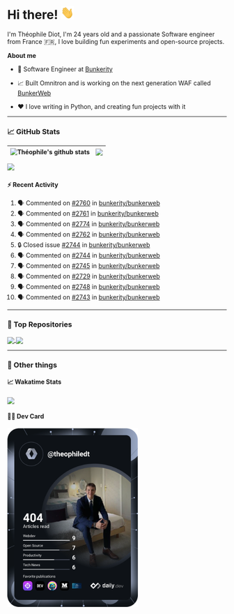 # Hi there! <img src="./wave.gif" width="30px" height="30px" />

I'm Théophile Diot, I'm 24 years old and a passionate Software engineer from France 🇫🇷, I love building fun experiments and open-source projects.

**About me**

- 💼 Software Engineer at [Bunkerity](https://www.bunkerity.com/)

- 📈 Built Omnitron and is working on the next generation WAF called [BunkerWeb](https://www.bunkerweb.io)

- ❤️ I love writing in Python, and creating fun projects with it

---

### 📈 GitHub Stats

| <img align="center" src="https://github-readme-stats.vercel.app/api?username=TheophileDiot&show_icons=true&include_all_commits=true&theme=algolia&hide_border=true&rank_icon=github" alt="Théophile's github stats" /> | <img align="center" src="https://github-readme-stats.vercel.app/api/top-langs/?username=TheophileDiot&layout=compact&theme=algolia&hide_border=true" /> |
| ---------------------------------------------------------------------------------------------------------------------------------------------------------------------------------------------------------------------- | ------------------------------------------------------------------------------------------------------------------------------------------------------- |

![](https://github-readme-activity-graph.vercel.app/graph?username=TheophileDiot&theme=tokyo-night)

#### :zap: Recent Activity

<!--START_SECTION:activity-->
1. 🗣 Commented on [#2760](https://github.com/bunkerity/bunkerweb/issues/2760#issuecomment-3382205415) in [bunkerity/bunkerweb](https://github.com/bunkerity/bunkerweb)
2. 🗣 Commented on [#2761](https://github.com/bunkerity/bunkerweb/issues/2761#issuecomment-3382185450) in [bunkerity/bunkerweb](https://github.com/bunkerity/bunkerweb)
3. 🗣 Commented on [#2774](https://github.com/bunkerity/bunkerweb/issues/2774#issuecomment-3382181682) in [bunkerity/bunkerweb](https://github.com/bunkerity/bunkerweb)
4. 🗣 Commented on [#2762](https://github.com/bunkerity/bunkerweb/issues/2762#issuecomment-3382173421) in [bunkerity/bunkerweb](https://github.com/bunkerity/bunkerweb)
5. 🔒 Closed issue [#2744](https://github.com/bunkerity/bunkerweb/issues/2744) in [bunkerity/bunkerweb](https://github.com/bunkerity/bunkerweb)
6. 🗣 Commented on [#2744](https://github.com/bunkerity/bunkerweb/issues/2744#issuecomment-3382164934) in [bunkerity/bunkerweb](https://github.com/bunkerity/bunkerweb)
7. 🗣 Commented on [#2745](https://github.com/bunkerity/bunkerweb/issues/2745#issuecomment-3372650145) in [bunkerity/bunkerweb](https://github.com/bunkerity/bunkerweb)
8. 🗣 Commented on [#2729](https://github.com/bunkerity/bunkerweb/issues/2729#issuecomment-3372498191) in [bunkerity/bunkerweb](https://github.com/bunkerity/bunkerweb)
9. 🗣 Commented on [#2748](https://github.com/bunkerity/bunkerweb/issues/2748#issuecomment-3372493475) in [bunkerity/bunkerweb](https://github.com/bunkerity/bunkerweb)
10. 🗣 Commented on [#2743](https://github.com/bunkerity/bunkerweb/issues/2743#issuecomment-3372482136) in [bunkerity/bunkerweb](https://github.com/bunkerity/bunkerweb)
<!--END_SECTION:activity-->

---

### 🔧 Top Repositories

<a href="https://github.com/bunkerity/bunkerweb">
  <img align="center" src="https://github-readme-stats.vercel.app/api/pin/?username=Bunkerity&repo=bunkerweb&theme=algolia" />
</a>
<a href="https://github.com/TheophileDiot/Omnitron">
  <img align="center" src="https://github-readme-stats.vercel.app/api/pin/?username=TheophileDiot&repo=Omnitron&theme=algolia" />
</a>

---

### 🎉 Other things

#### 📈 Wakatime Stats

<a href="https://wakatime.com/@theophile_bunkerity">
  <img align="center" src="https://github-readme-stats.vercel.app/api/wakatime?username=3aa5ce41-c253-43d9-8441-a721e446a45f&layout=compact&theme=algolia" />
</a>

#### 👨‍💻 Dev Card

<a href="https://app.daily.dev/TheophileDt">
  <img src="./devcard.svg" width="300" alt="Théophile Diot's Dev Card"/>
</a>
